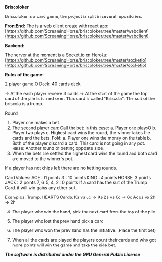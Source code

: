 **Briscoloker**

Briscoloker is a card game, the project is split in several repositories.

**FrontEnd:**
The is a web client create with react app: [https://github.com/ScreamingHorse/briscoloker/tree/master/webclient](https://github.com/ScreamingHorse/briscoloker/tree/master/webclient)

**Backend:**

The server at the moment is a Socket.io on Heroku: [https://github.com/ScreamingHorse/briscoloker/tree/master/socketio](https://github.com/ScreamingHorse/briscoloker/tree/master/socketio)


**Rules of the game:**

2 player game:O
  Deck: 40 cards deck

  -> At the each player receive 3 cards
  -> At the start of the game the top card of the pile is turned over. That card is called "Briscola".
    The suit of the briscola is a trump.

  Round
  1. Player one makes a bet.
  2. The second player can:
    Call the bet: in this case:
      a. Player one playsO
      b. Player two plays
      c. Highest card wins the round, the winner takes the cards and the bets.
    Fold: 
      a. Player one wins the money on the table
      b. Both of the player discard a card. This card is not going in any pot.
    Raise: Another round of betting opposite side.
  3. When the bets are settled the highest card wins the round and both card are moved to the winner's pot.
  
  If a player has not chips left there are no betting rounds.

  Card Values:
   ACE : 11 points
   3 : 10 points
   KING : 4 points
   HORSE: 3 points
   JACK : 2 points
   7, 6, 5, 4, 2 : 0 points
  If a card has the suit of the Trump Card, it will win gains any other suit.

  Examples:
    Trump: HEARTS
    Cards:
      Ks vs Jc -> Ks
      2s vs 6c -> 6c
      Aces vs 2h -> 2h

  4. The player who win the hand, pick the next card from the top of the pile
  5. The player who lost the prev hand pick a card
  6. The player who won the prev hand has the initiative. (Place the first bet)

  7. When all the cards are played the players count their cards and who got more points will win the game and take the side bet.

***The software is distributed under the GNU General Public License***
